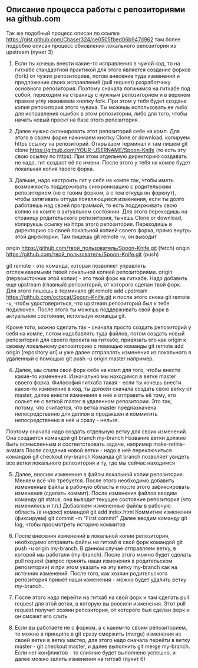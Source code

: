 ## Описание процесса работы с репозиториями на github.com

Так же подобный процесс описан по ссылке https://gist.github.com/Chaser324/ce0505fbed06b947d962
там более подробно описан процесс обновления локального репозитория из upstream (пункт 3)

1) Если ты хочешь внести какие-то исправления в чужой код, то на гитхабе стандартной практикой для этого является создание форков (fork) от чужих репозиториев, потом внесение туда изменений и предложение своих исправлений (pull request) разработчику основного репозитория. Поэтому сначала логинимся на гитхабе под собой, переходим на страницу с нужным репозиторием и в верхнем правом углу нажимаем кнопку fork. При этом у тебя будет создана копия репозитория этого чувака. Ты можешь использовать ее либо для исправления ошибок в этом репозитории, либо для того, чтобы начать новый проект на базе этого репозитория.

2) Далее нужно склонировать этот репозиторий себе на комп. Для этого в своем форке нажимаем кнопку Clone or download, копируем https ссылку на репозиторий. Открываем терминал и там пишем git clone https://github.com/YOUR-USERNAME/Spoon-Knife (то есть эту свою ссылку по https). При этом отдельную директорию создавать не надо, гит создаст её по имени. После этого у тебя на компе будет локальная копия твоего форка.

3) Дальше, надо настроить гит у себя на компе так, чтобы иметь возможность поддерживать синхронизацию с родительским репозиторием (не с твоим форком, а с тем откуда он форкнут), чтобы затягивать оттуда появляющиеся изменения, если ты долго работаешь над своей программой, то есть поддерживать свою копию на компе в актуальном состоянии. Для этого переходишь на страницу родительского репозитория, тычешь Clone or download, копируешь ссылку на https этого репозитория. Переходишь в директорию со своей локальной копией своего форка, прямо внутрь этой директории. Там пишешь git remote -v, он выводит

origin	https://github.com/твой_пользователь/Spoon-Knife.git (fetch)
origin	https://github.com/твой_пользователь/Spoon-Knife.git (push)

git remote - это команда, которая позволяет управлять отслеживаемыми твоей локальной копией репозиториями. origin (первоисточник этой копии) - это твой форк на гитхабе. Надо добавить еще upstream (главный) репозиторий, от которого сделан твой форк. Для этого пишешь в терминале git remote add upstream https://github.com/octocat/Spoon-Knife.git и после этого снова git remote -v, чтобы удостовериться, что upstream репозиторий был к тебе подключен. После этого ты можешь поддерживать свой форк в актуальном состоянии, используя команды git. 

Кроме того, можно сделать так - сначала просто создать репозиторий у себя на компе, потом надобавлять туда файлов, потом создать новый репозиторий для своего проекта на гитхабе, привязать его как origin к своему локальному репозиторию с помощью команды git remote add origin [repository url] и уже далее отправлять изменения из локального в удаленный с помощью git push -u origin master например.

4. Далее, мы слили свой форк себе на комп для того, чтобы внести какие-то изменения. Изначально мы находимся в ветке master своего форка. Философия гитхаба такая - если ты хочешь внести какое-то изменение в код, ты должен сначала создать свою ветку от master, далее внести изменения в неё и отправить её тому, кто сольет ее с веткой master в удаленном репозитории. Это так, потому, что считается, что ветка master предназначена непосредственно для деплоя в продакшен и коммитить непосредственно в неё и сразу - нельзя. 

Поэтому сначала надо создать отдельную ветку для своих изменений. Она создается командой git branch my-branch
Название ветки должно быть осмысленным и соответствовать задаче, например make-retina-avatars
После создания новой ветки - надо в неё переключиться командой git checkout my-branch
Команда git branch позволяет увидеть все ветки локального репозитория и ту, где мы сейчас находимся

5. Далее, вносим изменения в файлы локальной копии репозитория. Меняем всё что требуется. После этого необходимо добавить измененные файлы в рабочую область и после этого зафиксировать изменения (сделать коммит).
После изменения файлов вводим команду git status, она выводит текущее состояние репозитория (что изменилось и т.п.)
Добавляем измененные файлы в рабочую область (в индекс) командой git add index.html
Коммитим изменения (фиксируем) git commit -m "First commit"
Далее вводим команду git log, чтобы просмотреть историю коммитов

6. После внесения изменений в локальной копии репозитория, необходимо отправить файлы на гитхаб в свой форк командой
git push -u origin my-branch. В данном случае отправляем ветку, в которой мы работали (my-branch). После этого можно будет сделать pull request (запрос принять наши изменения в родительском репозитории) и при этом указать на эту ветку my-branch как на источник изменений. После того, как хозяин родительского репозитория примет наши изменения - можно будет удалить ветку my-branch..

7. После этого надо перейти на гитхаб на свой форк и там сделать pull request для этой ветки, в которую вы вносили изменения. Этот pull request получит хозяин репозитория, от которого был сделан форк и он сможет его слить

8. Если вы работаете не с форком, а с каким-то своим репозиторием, то можно в принципе в git сразу смержить (merge) изменения из своей ветки в ветку мастер, для этого надо сначала перейти в ветку master - git checkout master, и далее выполнить git merge my-branch. Если нет конфликтов - то слияние будет выполнено успешно, и далее можно залить изменения на гитхаб (пункт 6)
